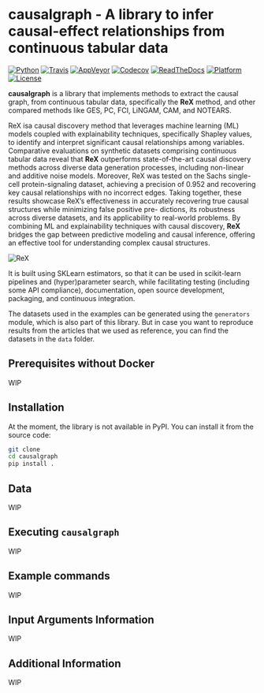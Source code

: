 # causalgraph - A library to infer causal-effect relationships from continuous tabular data

[![Python](https://img.shields.io/badge/Python-3.10%2B-blue.svg)](https://www.python.org/downloads/release/python-31012/)
[![Travis](https://travis-ci.org/scikit-learn-contrib/project-template.svg?branch=master)](https://travis-ci.org/scikit-learn-contrib/project-template)
[![AppVeyor](https://ci.appveyor.com/api/projects/status/coy2qqaqr1rnnt5y/branch/master?svg=true)](https://ci.appveyor.com/project/glemaitre/project-template)
[![Codecov](https://codecov.io/gh/renero/causalgraph/graph/badge.svg?token=HCV0IJDFLQ)](https://codecov.io/gh/renero/causalgraph)
[![ReadTheDocs](https://readthedocs.org/projects/sklearn-template/badge/?version=latest)](https://sklearn-template.readthedocs.io/en/latest/?badge=latest)
[![Platform](https://img.shields.io/badge/Platform-Linux%20%7C%20macOS-lightgrey.svg)](#)
[![License](https://img.shields.io/badge/License-MIT-green.svg)](https://opensource.org/licenses/MIT)


**causalgraph** is a library that implements methods to extract the causal graph,
from continuous tabular data, specifically the **ReX** method, and other compared methods
like GES, PC, FCI, LiNGAM, CAM, and NOTEARS.

ReX isa causal discovery method that leverages machine learning (ML) models 
coupled with explainability techniques, specifically Shapley values, to 
identify and interpret significant causal relationships among variables. 
Comparative evaluations on synthetic datasets comprising continuous tabular 
data reveal that **ReX** outperforms state-of-the-art causal discovery methods 
across diverse data generation processes, including non-linear and additive 
noise models. Moreover, ReX was tested on the Sachs single-cell 
protein-signaling dataset, achieving a precision of 0.952 and recovering 
key causal relationships with no incorrect edges. Taking together, these 
results showcase ReX’s effectiveness in accurately recovering true causal 
structures while minimizing false positive pre- dictions, its robustness 
across diverse datasets, and its applicability to real-world problems. 
By combining ML and explainability techniques with causal discovery, **ReX** 
bridges the gap between predictive modeling and causal inference, offering an 
effective tool for understanding complex causal structures.

![ReX](https://github.com/renero/causalgraph/main/docs/_static/rex.png)

It is built using SKLearn estimators, so that it can be used in scikit-learn 
pipelines and (hyper)parameter search, while facilitating testing (including 
some API compliance), documentation, open source development, packaging, 
and continuous integration.

The datasets used in the examples can be generated using the `generators` 
module, which is also part of this library. But in case you want to 
reproduce results from the articles that we used as reference, you can find 
the datasets in the `data` folder.

## Prerequisites without Docker

WIP

## Installation

At the moment, the library is not available in PyPI. You can install it from the source code:

```bash
git clone
cd causalgraph
pip install .
```

## Data

WIP

## Executing `causalgraph`

WIP

## Example commands

WIP

## Input Arguments Information

WIP

## Additional Information

WIP